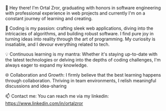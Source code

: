 👋 Hey there! I'm Ortal Zror, graduating with honors in software engineering with professional experience in web projects and currently I'm on a constant journey of learning and creating.

🚀 Coding is my passion: crafting sleek web applications, diving into the intricacies of algorithms, and building robust software. I find pure joy in turning ideas into reality through the art of programming. My curiosity is insatiable, and I devour everything related to tech.

💡 Continuous learning is my mantra: Whether it's staying up-to-date with the latest technologies or delving into the depths of coding challenges, I'm always eager to expand my knowledge.

🌐 Collaboration and Growth: I firmly believe that the best learning happens through collaboration. Thriving in team environments, I relish meaningful discussions and idea-sharing

📫 Contact me: You can reach me via my linkedin: https://www.linkedin.com/in/ortalzror


